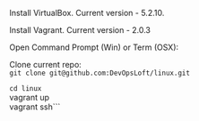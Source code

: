 Install VirtualBox. Current version - 5.2.10.

Install Vagrant. Current version - 2.0.3

Open Command Prompt (Win) or Term (OSX):

Clone current repo:<br>
```git clone git@github.com:DevOpsLoft/linux.git```

```cd linux```
<br>
vagrant up
<br>
vagrant ssh```
